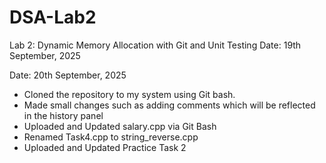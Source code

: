 # DSA-Lab2
Lab 2: Dynamic Memory Allocation with Git and Unit Testing
Date: 19th September, 2025

Date: 20th September, 2025
- Cloned the repository to my system using Git bash.
- Made small changes such as adding comments which will be reflected in the history panel
- Uploaded and Updated salary.cpp via Git Bash
- Renamed Task4.cpp to string_reverse.cpp
- Uploaded and Updated Practice Task 2

